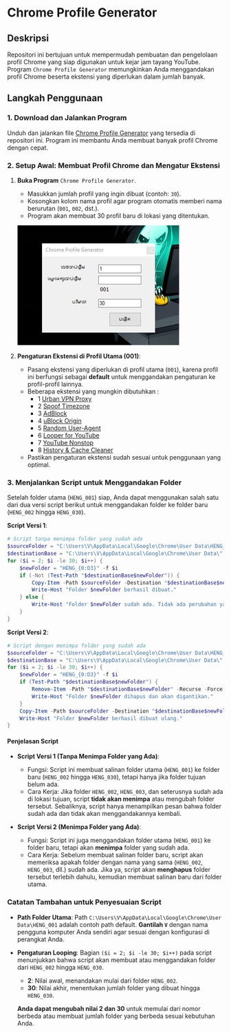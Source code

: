 # Chrome Profile Generator

## Deskripsi
Repositori ini bertujuan untuk mempermudah pembuatan dan pengelolaan profil Chrome yang siap digunakan untuk kejar jam tayang YouTube. Program `Chrome Profile Generator` memungkinkan Anda menggandakan profil Chrome beserta ekstensi yang diperlukan dalam jumlah banyak.

## Langkah Penggunaan

### 1. Download dan Jalankan Program
Unduh dan jalankan file [Chrome Profile Generator](https://github.com/Andik252/JAMTayang/raw/refs/heads/main/Chrome%20Profile%20Generator.exe) yang tersedia di repositori ini. Program ini membantu Anda membuat banyak profil Chrome dengan cepat.

### 2. Setup Awal: Membuat Profil Chrome dan Mengatur Ekstensi
1. **Buka Program** `Chrome Profile Generator`.
   - Masukkan jumlah profil yang ingin dibuat (contoh: `30`).
   - Kosongkan kolom nama profil agar program otomatis memberi nama berurutan (`001`, `002`, dst.).
   - Program akan membuat 30 profil baru di lokasi yang ditentukan.

   ![Contoh Tampilan Program](images/Screenshot.png)

2. **Pengaturan Ekstensi di Profil Utama (001)**:
   - Pasang ekstensi yang diperlukan di profil utama (`001`), karena profil ini berfungsi sebagai **default** untuk menggandakan pengaturan ke profil-profil lainnya.
   - Beberapa ekstensi yang mungkin dibutuhkan :     
     - 1 [Urban VPN Proxy](https://chromewebstore.google.com/detail/urban-vpn-proxy/eppiocemhmnlbhjplcgkofciiegomcon)
     - 2 [Spoof Timezone](https://chromewebstore.google.com/detail/spoof-timezone/kcabmhnajflfolhelachlflngdbfhboe)
     - 3 [AdBlock](https://chromewebstore.google.com/detail/adblock-%E2%80%94-pemblokir-iklan/gighmmpiobklfepjocnamgkkbiglidom)
     - 4 [uBlock Origin](https://chromewebstore.google.com/detail/ublock-origin/cjpalhdlnbpafiamejdnhcphjbkeiagm)
     - 5 [Random User-Agent](https://chromewebstore.google.com/detail/random-user-agent-switche/einpaelgookohagofgnnkcfjbkkgepnp)
     - 6 [Looper for YouTube](https://chromewebstore.google.com/detail/looper-for-youtube/iggpfpnahkgpnindfkdncknoldgnccdg)
     - 7 [YouTube Nonstop](https://chromewebstore.google.com/detail/autotube-youtube-nonstop/egobelhdffdoidcnhpgkngoghpiebial)
     - 8 [History & Cache Cleaner](https://chromewebstore.google.com/detail/history-cache-cleaner/pooaemmkohlphkekccfajnbcokjlbehk)
   - Pastikan pengaturan ekstensi sudah sesuai untuk penggunaan yang optimal.

### 3. Menjalankan Script untuk Menggandakan Folder
Setelah folder utama (`HENG_001`) siap, Anda dapat menggunakan salah satu dari dua versi script berikut untuk menggandakan folder ke folder baru (`HENG_002` hingga `HENG_030`).

**Script Versi 1**:
```powershell
# Script tanpa menimpa folder yang sudah ada
$sourceFolder = "C:\Users\V\AppData\Local\Google\Chrome\User Data\HENG_001"
$destinationBase = "C:\Users\V\AppData\Local\Google\Chrome\User Data\"
for ($i = 2; $i -le 30; $i++) {
    $newFolder = "HENG_{0:D3}" -f $i
    if (-Not (Test-Path "$destinationBase$newFolder")) {
        Copy-Item -Path $sourceFolder -Destination "$destinationBase$newFolder" -Recurse
        Write-Host "Folder $newFolder berhasil dibuat."
    } else {
        Write-Host "Folder $newFolder sudah ada. Tidak ada perubahan yang dilakukan."
    }
}
```

**Script Versi 2**:
```powershell
# Script dengan menimpa folder yang sudah ada
$sourceFolder = "C:\Users\V\AppData\Local\Google\Chrome\User Data\HENG_001"
$destinationBase = "C:\Users\V\AppData\Local\Google\Chrome\User Data\"
for ($i = 2; $i -le 30; $i++) {
    $newFolder = "HENG_{0:D3}" -f $i
    if (Test-Path "$destinationBase$newFolder") {
        Remove-Item -Path "$destinationBase$newFolder" -Recurse -Force
        Write-Host "Folder $newFolder dihapus dan akan digantikan."
    }
    Copy-Item -Path $sourceFolder -Destination "$destinationBase$newFolder" -Recurse
    Write-Host "Folder $newFolder berhasil dibuat ulang."
}
```

#### Penjelasan Script

- **Script Versi 1 (Tanpa Menimpa Folder yang Ada)**:
  - Fungsi: Script ini membuat salinan folder utama (`HENG_001`) ke folder baru (`HENG_002` hingga `HENG_030`), tetapi hanya jika folder tujuan belum ada.
  - Cara Kerja: Jika folder `HENG_002`, `HENG_003`, dan seterusnya sudah ada di lokasi tujuan, script **tidak akan menimpa** atau mengubah folder tersebut. Sebaliknya, script hanya menampilkan pesan bahwa folder sudah ada dan tidak akan menggandakannya kembali.

- **Script Versi 2 (Menimpa Folder yang Ada)**:
  - Fungsi: Script ini juga menggandakan folder utama (`HENG_001`) ke folder baru, tetapi akan **menimpa** folder yang sudah ada.
  - Cara Kerja: Sebelum membuat salinan folder baru, script akan memeriksa apakah folder dengan nama yang sama (`HENG_002`, `HENG_003`, dll.) sudah ada. Jika ya, script akan **menghapus** folder tersebut terlebih dahulu, kemudian membuat salinan baru dari folder utama.

### Catatan Tambahan untuk Penyesuaian Script

- **Path Folder Utama**: 
  Path `C:\Users\V\AppData\Local\Google\Chrome\User Data\HENG_001` adalah contoh path default. **Gantilah `V`** dengan nama pengguna komputer Anda sendiri agar sesuai dengan konfigurasi di perangkat Anda.

- **Pengaturan Looping**: 
  Bagian `($i = 2; $i -le 30; $i++)` pada script menunjukkan bahwa script akan membuat atau menggandakan folder dari `HENG_002` hingga `HENG_030`.
  - **2**: Nilai awal, menandakan mulai dari folder `HENG_002`.
  - **30**: Nilai akhir, menentukan jumlah folder yang dibuat hingga `HENG_030`.

  **Anda dapat mengubah nilai 2 dan 30** untuk memulai dari nomor berbeda atau membuat jumlah folder yang berbeda sesuai kebutuhan Anda.
